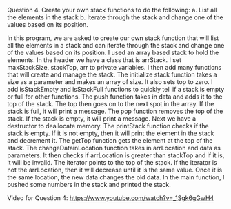 Question 4.
Create your own stack functions to do the following: a. List all the elements in the stack b. Iterate through the stack and change one of the values based on its position.

In this program, we are asked to create our own stack function that will list all the elements in a stack and can iterate through the stack and change one of the values based on its position. I used an array based stack to hold the elements. In the header we have a class that is arrStack. I set maxStackSize, stackTop, arr to private variables. I then add many functions that will create and manage the stack. The initialize stack function takes a size as a parameter and makes an array of size. It also sets top to zero. 
I add isStackEmpty and isStackFull functions to quickly tell if a stack is empty or full for other functions. The push function takes in data and adds it to the top of the stack. The top then goes on to the next spot in the array. If the stack is full, it will print a message. The pop function removes the top of the stack. If the stack is empty, it will print a message. Next we have a destructor to deallocate memory. The printStack function checks if the stack is empty. If it is not empty, then it will print the element in the stack and decrement it. The getTop function gets the element at the top of the stack. The changeDatainLocation function takes in arrLocation and data as parameters. It then checks if arrLocation is greater than stackTop and if it is, it will be invalid. The iterator points to the top of the stack. If the iterator is not the arrLocation, then it will decrease until it is the same value. Once it is the same location, the new data changes the old data. In the main function, I pushed some numbers in the stack and printed the stack.

Video for Question 4: https://www.youtube.com/watch?v=_1Sgk6gGwH4
